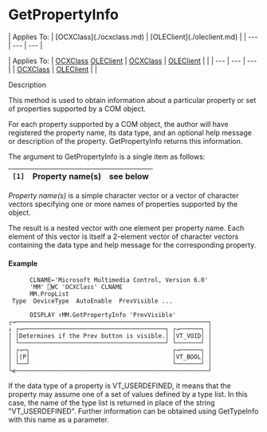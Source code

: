 




<h1 class="heading"><span class="name">GetPropertyInfo</span></h1>
| Applies To: | [OCXClass](./ocxclass.md) | [OLEClient](./oleclient.md) |
| --- | --- | ---  |

| Applies To: | [OCXClass](./ocxclass.md) [OLEClient](./oleclient.md) | [OCXClass](./ocxclass.md) | [OLEClient](./oleclient.md) |  |
| --- | --- | ---  |
| [OCXClass](./ocxclass.md) | [OLEClient](./oleclient.md) |  |


Description


This method is used to obtain information about a particular property or set of properties supported by a COM object.



For each property supported by a COM object, the author will have registered the property name, its data type, and an optional help message or description of the property. GetPropertyInfo returns this information.



The argument to GetPropertyInfo is a single item as follows:

| `[1]` | Property name(s) | see below |
| --- | --- | ---  |


*Property name(s)* is a simple character vector or a vector of character vectors specifying one or more names of properties supported by the object.



The result is a nested vector with one element per property name. Each element of this vector is itself a 2-element vector of character vectors containing the data type and help message for the corresponding property.

#### Example
```apl
      CLNAME←'Microsoft Multimedia Control, Version 6.0'
      'MM' ⎕WC 'OCXClass' CLNAME
      MM.PropList
 Type  DeviceType  AutoEnable  PrevVisible ...

      DISPLAY ↑MM.GetPropertyInfo 'PrevVisible'
┌→──────────────────────────────────────────────────────┐
↓ ┌→────────────────────────────────────────┐ ┌→──────┐ │
│ │Determines if the Prev button is visible.│ │VT_VOID│ │
│ └─────────────────────────────────────────┘ └───────┘ │
│ ┌→─┐                                        ┌→──────┐ │
│ │⌈P│                                        │VT_BOOL│ │
│ └──┘                                        └───────┘ │
└∊──────────────────────────────────────────────────────┘
```


If the data type of a property is VT_USERDEFINED, it means that the property may assume one of a set of values defined by a type list. In this case, the name of the type list is returned in place of the string "VT_USERDEFINED". Further information can be obtained using GetTypeInfo with this name as a parameter.


